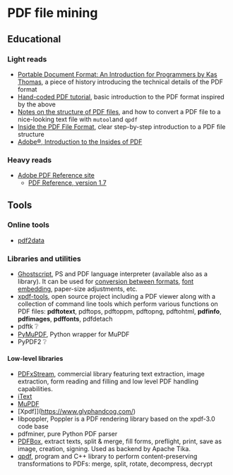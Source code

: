 # PDF file mining
## Educational
### Light reads
- [Portable Document Format: An Introduction for Programmers
by Kas Thomas](http://preserve.mactech.com/articles/mactech/Vol.15/15.09/PDFIntro/index.html), a piece of history introducing the technical details of the PDF format
- [Hand-coded PDF tutorial](https://brendanzagaeski.appspot.com/0005.html), basic introduction to the PDF format inspired by the above
- [Notes on the structure of PDF files](https://shreevatsa.github.io/site/pdf-structure.html), and how to convert a PDF file to a nice-looking text file with `mutool`and `qpdf`
- [Inside the PDF File Format](https://commandlinefanatic.com/cgi-bin/showarticle.cgi?article=art019), clear step-by-step introduction to a PDF file structure
- [Adobe®, Introduction to the Insides of PDF](https://www.adobe.com/technology/pdfs/presentations/KingPDFTutorial.pdf)

### Heavy reads
- [Adobe PDF Reference site](https://www.adobe.com/devnet/pdf/pdf_reference.html)
  - [PDF Reference, version 1.7](https://www.adobe.com/content/dam/acom/en/devnet/pdf/pdf_reference_archive/pdf_reference_1-7.pdf)

## Tools
### Online tools
- [pdf2data](https://pdf2data.online)
### Libraries and utilities
- [Ghostscript](https://www.ghostscript.com/), PS and PDF language interpreter (available also as a library). It can be used for [conversion between formats](https://www.ghostscript.com/doc/current/Use.htm#Output_device), [font embedding](https://www.karlrupp.net/2016/01/embed-all-fonts-in-pdfs-latex-pdflatex/), paper-size adjustments, etc. 
- [xpdf-tools](https://www.xpdfreader.com/), open source project including a PDF viewer along with a collection of command line tools which perform various functions on PDF files: **pdftotext**, pdftops, pdftoppm, pdftopng, pdftohtml, **pdfinfo**, **pdfimages**, **pdffonts**, pdfdetach
- pdftk :grey_question:
- [PyMuPDF](https://github.com/pymupdf/PyMuPDF), Python wrapper for MuPDF
- PyPDF2 :grey_question:

#### Low-level libraries
- [PDFxStream](https://www.snowtide.com/), commercial library featuring text extraction, image extraction, form reading and filling and low level PDF handling capabilities.
- [iText](https://itextpdf.com)
- [MuPDF](https://mupdf.com/)
- [Xpdf]](https://www.glyphandcog.com/)
- libpoppler, Poppler is a PDF rendering library based on the xpdf-3.0 code base
- pdfminer, pure Python PDF parser
- [PDFBox](https://pdfbox.apache.org/), extract texts, split & merge, fill forms, preflight, print, save as image, creation, signing. Used as backend by Apache Tika.
- [qpdf](http://qpdf.sourceforge.net/), program and C++ library to perform content-preserving transformations to PDFs: merge, split, rotate, decompress, decrypt

